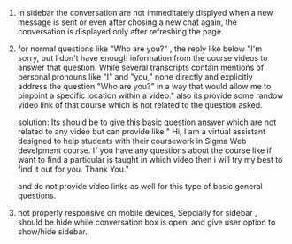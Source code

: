 1. in sidebar the conversation are not immeditately displyed when a new message is sent or even after chosing a new chat again, the conversation is displayed only after refreshing the page.

2. for normal  questions like "Who are you?" ,  the reply like below 
     "I'm sorry, but I don't have enough information from the course videos to answer that question.  While several transcripts contain mentions of personal pronouns like "I" and "you," none directly and explicitly address the question "Who are you?" in a way that would allow me to pinpoint a specific location within a video."
     also its provide some randow video link of that course which is not related to the question asked.

     solution: Its should be to give this basic question answer which are not related to any video but can provide like " Hi, I am a virtual assistant designed to help students with their coursework in Sigma Web develpment course. If you have any questions about the course like if want to find a particular is taught in which video then i will try my best to find it out for you. Thank You."

     and do not provide video links as well for this type of basic general questions.

3. not properly responsive on mobile devices, Sepcially for sidebar , should be hide while conversation box is open. and give user option to show/hide sidebar.